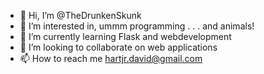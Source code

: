 - 👋 Hi, I’m @TheDrunkenSkunk
- 👀 I’m interested in, ummm programming . . . and animals!
- 🌱 I’m currently learning Flask and webdevelopment
- 💞️ I’m looking to collaborate on web applications
- 📫 How to reach me hartjr.david@gmail.com

<!---
TheDrunkenSkunk/TheDrunkenSkunk is a ✨ special ✨ repository because its `README.md` (this file) appears on your GitHub profile.
You can click the Preview link to take a look at your changes.
--->
